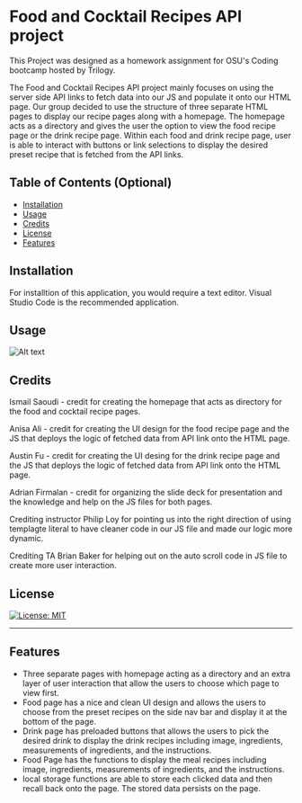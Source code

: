 
# Food and Cocktail Recipes API project

This Project was designed as a homework assignment for OSU's Coding bootcamp hosted by Trilogy. 

The Food and Cocktail Recipes API project mainly focuses on using the server side API links to fetch data into our JS and populate it onto our HTML page. Our group decided to use the structure of three separate HTML pages to display our recipe pages along with a homepage. The homepage acts as a directory and gives the user the option to view the food recipe page or the drink recipe page. Within each food and drink recipe page, user is able to interact with buttons or link selections to display the desired preset recipe that is fetched from the API links. 

## Table of Contents (Optional)

- [Installation](#installation)
- [Usage](#usage)
- [Credits](#credits)
- [License](#license)
- [Features](#features)

## Installation

For installtion of this application, you would require a text editor. Visual Studio Code is the recommended application. 

## Usage

![Alt text](./homePageAssets/recipe%20demo.gif)

## Credits

Ismail Saoudi - credit for creating the homepage that acts as directory for the food and cocktail recipe pages. 

Anisa Ali - credit for creating the UI design for the food recipe page and the JS that deploys the logic of fetched data from API link onto the HTML page. 

Austin Fu - credit for creating the UI desing for the drink recipe page and the JS that deploys the logic of fetched data from API link onto the HTML page. 

Adrian Firmalan - credit for organizing the slide deck for presentation and the  knowledge and help on the JS files for both pages. 

Crediting instructor Philip Loy for pointing us into the right direction of using templagte literal to have cleaner code in our JS file and made our logic more dynamic. 

Crediting TA Brian Baker for helping out on the auto scroll code in JS file to create more user interaction. 

## License

[![License: MIT](https://img.shields.io/badge/License-MIT-yellow.svg)](https://opensource.org/licenses/MIT)

---

## Features

* Three separate pages with homepage acting as a directory and an extra layer of user interaction that allow the users to choose which page to view first. 
* Food page has a nice and clean UI design and allows the users to choose from the preset recipes on the side nav bar and display it at the bottom of the page.
* Drink page has preloaded buttons that allows the users to pick the desired drink to display the drink recipes including image, ingredients, measurements of ingredients, and the instructions. 
* Food Page has the functions to display the meal recipes including image, ingredients, measurements of ingredients, and the instructions. 
* local storage functions are able to store each clicked data and then recall back onto the page. The stored data persists on the page. 
